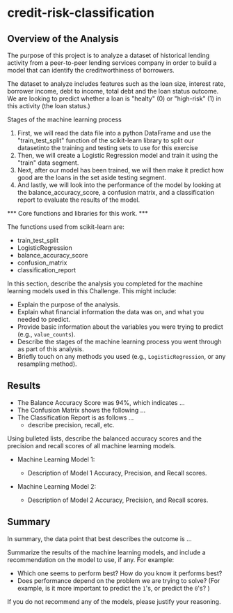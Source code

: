 # credit-risk-classification

## Overview of the Analysis

The purpose of this project is to analyze a dataset of historical lending activity from a peer-to-peer lending services company in order to build a model that can identify the creditworthiness of borrowers. 

The dataset to analyze includes features such as the loan size, interest rate, borrower income, debt to income, total debt and the loan status outcome.  We are looking to predict whether a loan is "healty" (0) or "high-risk" (1) in this activity (the loan status.)

Stages of the machine learning process

1. First, we will read the data file into a python DataFrame and use the "train_test_split" function of the scikit-learn library to split our datasetinto the training and testing sets to use for this exercise 
2. Then, we will create a Logistic Regression model and train it using the "train" data segment. 
3. Next, after our model has been trained, we will then make it predict how good are the loans in the set aside testing segment. 
4. And lastly, we will look into the performance of the model by looking at the balance_accuracy_score, a confusion matrix, and a classification report to evaluate the results of the model.

*** Core functions and libraries for this work. *** 

The functions used from scikit-learn are: 
- train_test_split
- LogisticRegression
- balance_accuracy_score
- confusion_matrix
- classification_report


In this section, describe the analysis you completed for the machine learning models used in this Challenge. This might include:

* Explain the purpose of the analysis.
* Explain what financial information the data was on, and what you needed to predict.
* Provide basic information about the variables you were trying to predict (e.g., `value_counts`).
* Describe the stages of the machine learning process you went through as part of this analysis.
* Briefly touch on any methods you used (e.g., `LogisticRegression`, or any resampling method).

## Results

- The Balance Accuracy Score was 94%, which indicates ...
- The Confusion Matrix shows the following ...
- The Classification Report is as follows ...
  - describe precision, recall, etc.

Using bulleted lists, describe the balanced accuracy scores and the precision and recall scores of all machine learning models.

* Machine Learning Model 1:
  * Description of Model 1 Accuracy, Precision, and Recall scores.



* Machine Learning Model 2:
  * Description of Model 2 Accuracy, Precision, and Recall scores.

## Summary

In summary, the data point that best describes the outcome is ...

Summarize the results of the machine learning models, and include a recommendation on the model to use, if any. For example:
* Which one seems to perform best? How do you know it performs best?
* Does performance depend on the problem we are trying to solve? (For example, is it more important to predict the `1`'s, or predict the `0`'s? )

If you do not recommend any of the models, please justify your reasoning.
